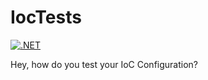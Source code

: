 # IocTests

[![.NET](https://github.com/gerrited/IocTests/actions/workflows/run-ci.yml/badge.svg)](https://github.com/gerrited/IocTests/actions/workflows/run-ci.yml)

Hey, how do you test your IoC Configuration?
